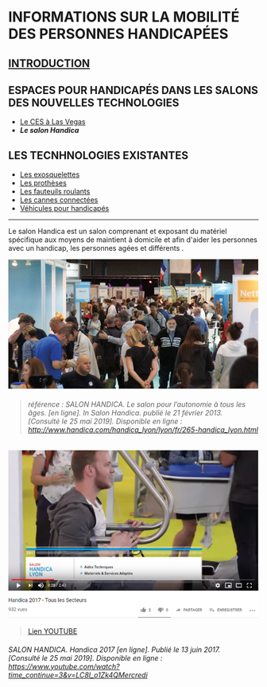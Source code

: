 # INFORMATIONS SUR LA MOBILITÉ DES PERSONNES HANDICAPÉES

## [INTRODUCTION](index.md)

## ESPACES POUR HANDICAPÉS DANS LES SALONS DES NOUVELLES TECHNOLOGIES
* [Le CES à Las Vegas](ces.md)
* **_Le salon Handica_**

## LES TECNHNOLOGIES EXISTANTES

- [Les exosquelettes](exosquelette.md)
- [Les prothèses](prothèse.md)
- [Les fauteuils roulants](fauteuilroulant.md)
- [Les cannes connectées](canneconnectée.md)
- [Véhicules pour handicapés](véhicules.md)

----------------------------------------------------------
Le salon Handica est un salon comprenant et exposant du matériel spécifique aux moyens de maintient à domicile et afin d'aider les personnes avec un handicap, les personnes agées et  différents .



![handica](images/handicaphoto.PNG "handica")
> ###### référence : SALON HANDICA. Le  salon pour l’autonomie à tous les âges. [en ligne]. _In Salon Handica_. publié le 21 février 2013. [Consulté le 25 mai 2019]. Disponible en ligne : http://www.handica.com/handica_lyon/lyon/fr/265-handica_lyon.html

![handica](images/handicaphoto2.PNG "le salon handica")
> [Lien YOUTUBE](https://www.youtube.com/watch?time_continue=3&v=LC8I_o1Zk4Q)
###### SALON HANDICA. Handica 2017 [en ligne]. Publié le 13 juin 2017. [Consulté le 25 mai 2019]. Disponible en ligne : https://www.youtube.com/watch?time_continue=3&v=LC8I_o1Zk4QMercredi
